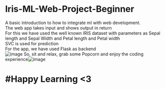 # Iris-ML-Web-Project-Beginner<center>
A basic introduction to how to integrate ml with web development. <br>
The web app takes input and shows output in return<br>
For this we have used the well known IRIS dataset with parameters as Sepal length and Sepal Width and Petal length and Petal width<br>
SVC is used for prediction<br>
For the app, we have used Flask as backend<br>
![image](https://user-images.githubusercontent.com/68042268/120759707-ea9a1280-c530-11eb-8489-45cbd6d31d55.png)
So, sit and relax, grab some Popcorn and enjoy the coding experience![image](https://user-images.githubusercontent.com/68042268/120759903-2503af80-c531-11eb-8546-730e7d8dd0f4.png)
<br></center>
<h1>#Happy Learning <3</h1>
